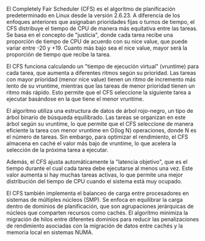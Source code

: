 El Completely Fair Scheduler (CFS) es el algoritmo de planificación predeterminado en Linux desde la versión 2.6.23. A
diferencia de los enfoques anteriores que asignaban prioridades fijas o turnos de tiempo, el CFS distribuye el tiempo de
CPU de manera más equitativa entre las tareas. Se basa en el concepto de "justicia", donde cada tarea recibe una
proporción de tiempo de CPU de acuerdo con su nice value, que puede variar entre -20 y +19. Cuanto más bajo sea el nice
value, mayor será la proporción de tiempo que recibe la tarea.

El CFS funciona calculando un "tiempo de ejecución virtual" (vruntime) para cada tarea, que aumenta a diferentes ritmos
según su prioridad. Las tareas con mayor prioridad (menor nice value) tienen un ritmo de incremento más lento de su
vruntime, mientras que las tareas de menor prioridad tienen un ritmo más rápido. Esto permite que el CFS seleccione la
siguiente tarea a ejecutar basándose en la que tiene el menor vruntime.

El algoritmo utiliza una estructura de datos de árbol rojo-negro, un tipo de árbol binario de búsqueda equilibrado. Las
tareas se organizan en este árbol según su vruntime, lo que permite que el CFS seleccione de manera eficiente la tarea
con menor vruntime en O(log N) operaciones, donde N es el número de tareas. Sin embargo, para optimizar el rendimiento,
el CFS almacena en caché el valor más bajo de vruntime, lo que acelera la selección de la próxima tarea a ejecutar.

Además, el CFS ajusta automáticamente la "latencia objetivo", que es el tiempo durante el cual cada tarea debe
ejecutarse al menos una vez. Este valor aumenta si hay muchas tareas activas, lo que permite una mejor distribución del
tiempo de CPU cuando el sistema está muy ocupado.

El CFS también implementa el balanceo de carga entre procesadores en sistemas de múltiples núcleos (SMP). Se enfoca en
equilibrar la carga dentro de dominios de planificación, que son agrupaciones jerárquicas de núcleos que comparten
recursos como cachés. El algoritmo minimiza la migración de hilos entre diferentes dominios para reducir las
penalizaciones de rendimiento asociadas con la migración de datos entre cachés y la memoria local en sistemas NUMA.
